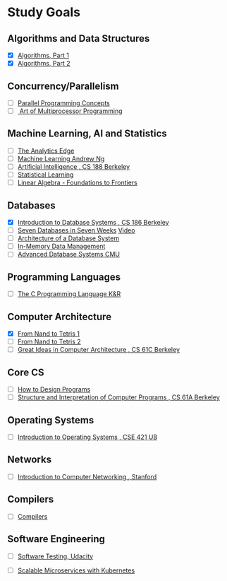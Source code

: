 # Study Goals

## Algorithms and Data Structures
- [x] [Algorithms, Part 1](https://www.coursera.org/learn/algorithms-part1)
- [x] [Algorithms, Part 2](https://www.coursera.org/learn/algorithms-part2)

## Concurrency/Parallelism
- [ ] [Parallel Programming Concepts](https://open.hpi.de/courses/parprog2014)
- [ ] [ Art of Multiprocessor Programming](https://www.goodreads.com/book/show/3131525-the-art-of-multiprocessor-programming)

## Machine Learning, AI and Statistics
- [ ] [The Analytics Edge](https://www.edx.org/course/analytics-edge-mitx-15-071x-3)
- [ ] [Machine Learning Andrew Ng](https://www.coursera.org/learn/machine-learning)
- [ ] [Artificial Intelligence , CS 188 Berkeley](https://courses.edx.org/courses/BerkeleyX/CS188.1x-4/1T2015/info)
- [ ] [Statistical Learning](https://lagunita.stanford.edu/courses/humanitiessciences/statlearning/winter2016/info)
- [ ] [Linear Algebra - Foundations to Frontiers](https://www.edx.org/course/linear-algebra-foundations-frontiers-utaustinx-ut-5-05x-0#!)

## Databases
- [x] [Introduction to Database Systems , CS 186 Berkeley](https://archive.org/details/UCBerkeley_Course_Computer_Science_186)
- [ ] [Seven Databases in Seven Weeks](https://pragprog.com/book/rwdata/seven-databases-in-seven-weeks) [Video](https://www.youtube.com/playlist?list=PLSE8ODhjZXjY2xvwxuKjZT5qFH0sQga8_)
- [ ] [Architecture of a Database System](http://db.cs.berkeley.edu/papers/fntdb07-architecture.pdf)
- [ ] [In-Memory Data Management](https://open.hpi.de/courses/imdb2017)
- [ ] [Advanced Database Systems CMU](http://15721.courses.cs.cmu.edu/spring2017)

## Programming Languages
- [ ] [The C Programming Language K&R](http://www3.fi.mdp.edu.ar/electronica/catedras/ddcm/files/The_C_Programming_Language_KandR.pdf)

## Computer Architecture
- [x] [From Nand to Tetris 1](https://www.coursera.org/learn/build-a-computer)
- [ ] [From Nand to Tetris 2](https://www.coursera.org/learn/nand2tetris2)
- [ ] [Great Ideas in Computer Architecture , CS 61C Berkeley](https://archive.org/details/ucberkeley-webcast-PL-XXv-cvA_iCl2-D-FS5mk0jFF6cYSJs_)

## Core CS
- [ ] [How to Design Programs](http://www.ccs.neu.edu/home/matthias/HtDP2e/)
- [ ] [Structure and Interpretation of Computer Programs , CS 61A Berkeley](https://archive.org/details/ucberkeley-webcast-PL-XXv-cvA_iBM29DgZsGaQihJp8lLQn3J)

## Operating Systems
- [ ] [Introduction to Operating Systems , CSE 421 UB](https://www.ops-class.org/)

## Networks
- [ ] [Introduction to Computer Networking , Stanford](https://lagunita.stanford.edu/courses/Engineering/Networking-SP/SelfPaced/info)

## Compilers
- [ ] [Compilers](https://lagunita.stanford.edu/courses/Engineering/Compilers/Fall2014/about)

## Software Engineering
- [ ] [Software Testing, Udacity](https://www.udacity.com/course/software-testing--cs258)
- [ ] [Scalable Microservices with Kubernetes](https://in.udacity.com/course/scalable-microservices-with-kubernetes--ud615)

